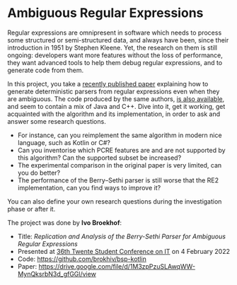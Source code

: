 # Ambiguous Regular Expressions

Regular expressions are omnipresent in software which needs to process some structured or semi-structured data, and always have been, since their introduction in 1951 by Stephen Kleene. Yet, the research on them is still ongoing: developers want more features without the loss of performance, they want advanced tools to help them debug regular expressions, and to generate code from them.

In this project, you take a [recently published paper](https://doi.org/10.1007/s00236-020-00366-7) explaining how to generate deterministic parsers from regular expressions even when they are ambiguous. The code produced by the same authors, [is also available](https://github.com/FLC-project/BSP/blob/master/reBSP.zip), and seem to contain a mix of Java and C++. Dive into it, get it working, get acquainted with the algorithm and its implementation, in order to ask and answer some research questions.

* For instance, can you reimplement the same algorithm in modern nice language, such as Kotlin or C#?
* Can you inventorise which PCRE features are and are not supported by this algorithm? Can the supported subset be increased?
* The experimental comparison in the original paper is very limited, can you do better?
* The performance of the Berry–Sethi parser is still worse that the RE2 implementation, can you find ways to improve it?

You can also define your own research questions during the investigation phase or after it.

The project was done by **Ivo Broekhof**:
- Title: _Replication and Analysis of the Berry-Sethi Parser for Ambiguous Regular Expressions_
- Presented at [36th Twente Student Conference on IT](https://sites.google.com/utwente.nl/tscit36/) on 4 February 2022
- Code: https://github.com/brokhiv/bsp-kotlin
- Paper: https://drive.google.com/file/d/1M3zpPzuSLAwqWW-MynQksrbN3d_gfGGl/view

